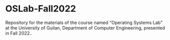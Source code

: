 # OSLab-Fall2022
Repository for the materials of the course named "Operating Systems Lab" at the University of Guilan, Department of Computer Engineering, presented in Fall 2022.. 
